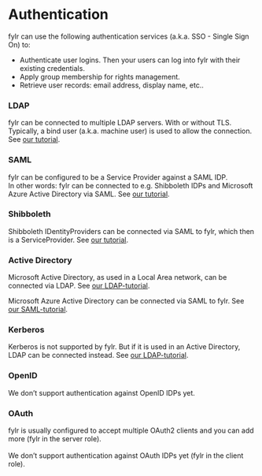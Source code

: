 # Authentication

fylr can use the following authentication services (a.k.a. SSO - Single Sign On) to:

* Authenticate user logins. Then your users can log into fylr with their existing credentials.
* Apply group membership for rights management.
* Retrieve user records: email address, display name, etc..

### LDAP

fylr can be connected to multiple LDAP servers. With or without TLS. Typically, a bind user (a.k.a. machine user) is used to allow the connection. See [our tutorial](../../tutorials/ldap.md).

### SAML

fylr can be configured to be a Service Provider against a SAML IDP.\
In other words: fylr can be connected to e.g. Shibboleth IDPs and Microsoft Azure Active Directory via SAML. See [our tutorial](../../tutorials/saml.md).

### Shibboleth

Shibboleth IDentityProviders can be connected via SAML to fylr, which then is a ServiceProvider. See [our tutorial](../../tutorials/saml.md).

### Active Directory

Microsoft Active Directory, as used in a Local Area network, can be connected via LDAP. See [our LDAP-tutorial](../../tutorials/ldap.md).

Microsoft Azure Active Directory can be connected via SAML to fylr. See [our SAML-tutorial](../../tutorials/saml.md).

### Kerberos

Kerberos is not supported by fylr. But if it is used in an Active Directory, LDAP can be connected instead. See [our LDAP-tutorial](../../tutorials/ldap.md).

### OpenID

We don’t support authentication against OpenID IDPs yet.

### OAuth

fylr is usually configured to accept multiple OAuth2 clients and you can add more (fylr in the server role).\
\
We don’t support authentication against OAuth IDPs yet (fylr in the client role).

